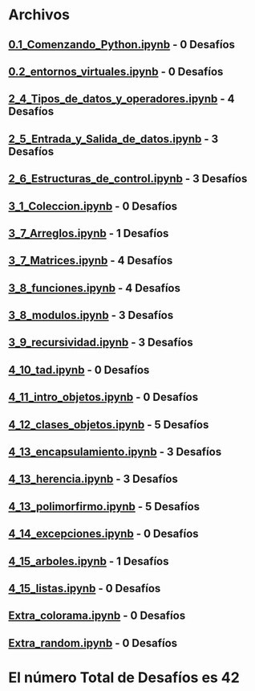 # Archivos
## [0.1_Comenzando_Python.ipynb](0.1_Comenzando_Python.ipynb) - 0 Desafíos
## [0.2_entornos_virtuales.ipynb](0.2_entornos_virtuales.ipynb) - 0 Desafíos
## [2_4_Tipos_de_datos_y_operadores.ipynb](2_4_Tipos_de_datos_y_operadores.ipynb) - 4 Desafíos
## [2_5_Entrada_y_Salida_de_datos.ipynb](2_5_Entrada_y_Salida_de_datos.ipynb) - 3 Desafíos
## [2_6_Estructuras_de_control.ipynb](2_6_Estructuras_de_control.ipynb) - 3 Desafíos
## [3_1_Coleccion.ipynb](3_1_Coleccion.ipynb) - 0 Desafíos
## [3_7_Arreglos.ipynb](3_7_Arreglos.ipynb) - 1 Desafíos
## [3_7_Matrices.ipynb](3_7_Matrices.ipynb) - 4 Desafíos
## [3_8_funciones.ipynb](3_8_funciones.ipynb) - 4 Desafíos
## [3_8_modulos.ipynb](3_8_modulos.ipynb) - 3 Desafíos
## [3_9_recursividad.ipynb](3_9_recursividad.ipynb) - 3 Desafíos
## [4_10_tad.ipynb](4_10_tad.ipynb) - 0 Desafíos
## [4_11_intro_objetos.ipynb](4_11_intro_objetos.ipynb) - 0 Desafíos
## [4_12_clases_objetos.ipynb](4_12_clases_objetos.ipynb) - 5 Desafíos
## [4_13_encapsulamiento.ipynb](4_13_encapsulamiento.ipynb) - 3 Desafíos
## [4_13_herencia.ipynb](4_13_herencia.ipynb) - 3 Desafíos
## [4_13_polimorfirmo.ipynb](4_13_polimorfirmo.ipynb) - 5 Desafíos
## [4_14_excepciones.ipynb](4_14_excepciones.ipynb) - 0 Desafíos
## [4_15_arboles.ipynb](4_15_arboles.ipynb) - 1 Desafíos
## [4_15_listas.ipynb](4_15_listas.ipynb) - 0 Desafíos
## [Extra_colorama.ipynb](Extra_colorama.ipynb) - 0 Desafíos
## [Extra_random.ipynb](Extra_random.ipynb) - 0 Desafíos
# El número Total de Desafíos es 42